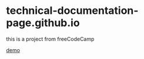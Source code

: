 # technical-documentation-page.github.io

this is a project from freeCodeCamp

[demo](https://nguyen-thanh-luan-github.github.io/technical-documentation-page.github.io/)
